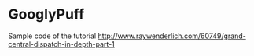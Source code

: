 GooglyPuff
==========

Sample code of the tutorial http://www.raywenderlich.com/60749/grand-central-dispatch-in-depth-part-1

